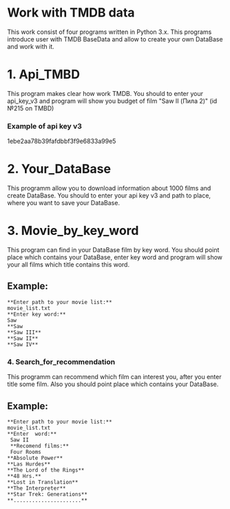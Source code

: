 # Work with TMDB data #

This work consist of four programs written in Python 3.x. This programs introduce user with TMDB BaseData and allow to create your own DataBase and work with it. 

# 1. Api_TMBD #

This program makes clear how work TMDB. You should to enter your api_key_v3 and program will show you budget of film "Saw II (Пила 2)" (id №215 on TMBD)

### Example of api key v3 ###
1ebe2aa78b39fafdbbf3f9e6833a99e5

# 2. Your_DataBase #

This programm allow you to download information about 1000 films and create DataBase. You should to enter your api key v3 and path to place, where you want to save your DataBase.

# 3. Movie_by_key_word #

This program can find in your DataBase film by key word. You should point place which contains your DataBase, enter key word and program will show your all films which title contains this word. 

## Example: ##
    **Enter path to your movie list:**
    movie_list.txt
    **Enter key word:**
    Saw 
    **Saw
    **Saw III**
    **Saw II**
    **Saw IV**
    
### 4. Search_for_recommendation ##

This programm can recommend which film can interest you, after you enter title some film. Also you should point place which contains your DataBase.
## Example: ##
    **Enter path to your movie list:**
    movie_list.txt
    **Enter  word:**
     Saw II
     **Recomend films:**
     Four Rooms
    **Absolute Power**
    **Las Hurdes**
    **The Lord of the Rings**
    **48 Hrs.**
    **Lost in Translation**
    **The Interpreter**
    **Star Trek: Generations**
    **......................**

    
    
    


